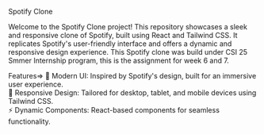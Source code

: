 Spotify Clone

Welcome to the Spotify Clone project! This repository showcases a sleek and responsive clone of Spotify, built using React and Tailwind CSS. It replicates Spotify's user-friendly interface and offers a dynamic and responsive design experience. This Spotify clone was build under CSI 25 Smmer Internship program, this is the assignment for week 6 and 7.

Features=>
🎨 Modern UI: Inspired by Spotify's design, built for an immersive user experience.  
📱 Responsive Design: Tailored for desktop, tablet, and mobile devices using Tailwind CSS.  
⚡ Dynamic Components: React-based components for seamless functionality.  


